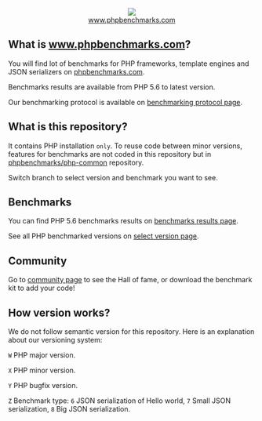 <p align="center">
  <img src="http://www.phpbenchmarks.com/images/logo_github.png">
  <br>
  <a href="http://www.phpbenchmarks.com" target="_blank">www.phpbenchmarks.com</a>
</p>

## What is www.phpbenchmarks.com?

You will find lot of benchmarks for PHP frameworks, template engines and JSON serializers on [phpbenchmarks.com](http://www.phpbenchmarks.com).

Benchmarks results are available from PHP 5.6 to latest version.

Our benchmarking protocol is available on [benchmarking protocol page](http://www.phpbenchmarks.com/en/documentation/benchmarking-protocol).

## What is this repository?

It contains PHP installation `only`.
To reuse code between minor versions, features for benchmarks are not coded in this repository
but in [phpbenchmarks/php-common](https://github.com/phpbenchmarks/php-common) repository.

Switch branch to select version and benchmark you want to see.

## Benchmarks

You can find PHP 5.6 benchmarks results on
[benchmarks results page](http://www.phpbenchmarks.com/en/benchmark/php/5.6).

See all PHP benchmarked versions on [select version page](http://www.phpbenchmarks.com/en/benchmark/php/version).

## Community

Go to [community page](http://www.phpbenchmarks.com/en/community) to see the Hall of fame, or download the benchmark kit to add your code!

## How version works?

We do not follow semantic version for this repository. Here is an explanation about our versioning system:

`W` PHP major version.

`X` PHP minor version.

`Y` PHP bugfix version.

`Z` Benchmark type: `6` JSON serialization of Hello world, `7` Small JSON serialization, `8` Big JSON serialization.
